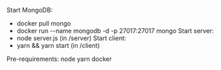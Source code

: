 Start MongoDB:
 - docker pull mongo
 - docker run --name mongodb -d -p 27017:27017 mongo
Start server:
 - node server.js (in /server)
Start client:
 - yarn && yarn start (in /client)


Pre-requirements:
node
yarn
docker
